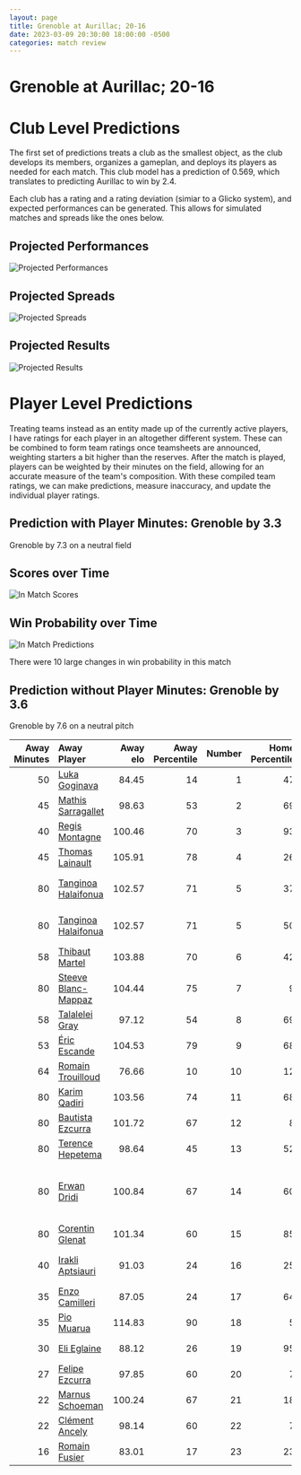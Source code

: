 ```yaml
---  
layout: page  
title: Grenoble at Aurillac; 20-16  
date: 2023-03-09 20:30:00 18:00:00 -0500  
categories: match review  
---
```

# Grenoble at Aurillac; 20-16

# Club Level Predictions


The first set of predictions treats a club as the smallest object, as the club develops its members, organizes a gameplan, and deploys its players as needed for each match. This club model has a prediction of 0.569, which translates to predicting Aurillac to win by 2.4.

Each club has a rating and a rating deviation (simiar to a Glicko system), and expected performances can be generated. This allows for simulated matches and spreads like the ones below.
## Projected Performances


![Projected Performances](plots/performances_2023-03-09-Aurillac-Grenoble.png)
## Projected Spreads


![Projected Spreads](plots/spreads_2023-03-09-Aurillac-Grenoble.png)
## Projected Results


![Projected Results](plots/resultbar_2023-03-09-Aurillac-Grenoble.png)
# Player Level Predictions


Treating teams instead as an entity made up of the currently active players, I have ratings for each player in an altogether different system. These can be combined to form team ratings once teamsheets are announced, weighting starters a bit higher than the reserves. After the match is played, players can be weighted by their minutes on the field, allowing for an accurate measure of the team's composition. With these compiled team ratings, we can make predictions, measure inaccuracy, and update the individual player ratings.
## Prediction with Player Minutes: Grenoble by 3.3


Grenoble by 7.3 on a neutral field
## Scores over Time


![In Match Scores](plots/recap_scores_2023-03-09-Aurillac-Grenoble.png)
## Win Probability over Time


![In Match Predictions](plots/recap_prob_2023-03-09-Aurillac-Grenoble.png)

There were 10 large changes in win probability in this match
## Prediction without Player Minutes: Grenoble by 3.6


Grenoble by 7.6 on a neutral pitch



|   Away Minutes | Away Player                                                           |   Away elo |   Away Percentile |   Number |   Home Percentile |   Home elo | Home Player                                                                                           |   Home Minutes |
|---------------:|:----------------------------------------------------------------------|-----------:|------------------:|---------:|------------------:|-----------:|:------------------------------------------------------------------------------------------------------|---------------:|
|             50 | [Luka Goginava](..//playerfiles//LukaGoginava_cleaned.md)             |      84.45 |                14 |        1 |                47 |      94.08 | [Robert Rodgers](..//playerfiles//RobertRodgers_cleaned.md)                                           |             55 |
|             45 | [Mathis Sarragallet](..//playerfiles//MathisSarragallet_cleaned.md)   |      98.63 |                53 |        2 |                69 |      99.73 | [Adrian Smith](..//playerfiles//AdrianSmith_cleaned.md)                                               |             63 |
|             40 | [Regis Montagne](..//playerfiles//RegisMontagne_cleaned.md)           |     100.46 |                70 |        3 |                93 |     115.67 | [Giorgi Kartvelishvili](..//playerfiles//GiorgiKartvelishvili_cleaned.md)                             |             65 |
|             45 | [Thomas Lainault](..//playerfiles//ThomasLainault_cleaned.md)         |     105.91 |                78 |        4 |                26 |      87.7  | [Martial Rolland](..//playerfiles//MartialRolland_cleaned.md)                                         |             71 |
|             80 | [Tanginoa Halaifonua](..//playerfiles//TanginoaHalaifonua_cleaned.md) |     102.57 |                71 |        5 |                37 |      90.63 | [Jean-Baptiste Singer](..//playerfiles//Jean-BaptisteSinger_cleaned.md)                               |             80 |
|             80 | [Tanginoa Halaifonua](..//playerfiles//TanginoaHalaifonua_cleaned.md) |     102.57 |                71 |        5 |                50 |      90.63 | [Jean-Baptiste Singer](..//playerfiles//Jean-BaptisteSinger_cleaned.md)                               |             80 |
|             58 | [Thibaut Martel](..//playerfiles//ThibautMartel_cleaned.md)           |     103.88 |                70 |        6 |                42 |      92.02 | [Eoghan Masterson](..//playerfiles//EoghanMasterson_cleaned.md)                                       |             80 |
|             80 | [Steeve Blanc-Mappaz](..//playerfiles//SteeveBlanc-Mappaz_cleaned.md) |     104.44 |                75 |        7 |                 9 |      78.29 | [Théo Cambon](..//playerfiles//ThéoCambon_cleaned.md)                                                 |             59 |
|             58 | [Talalelei Gray](..//playerfiles//TalaleleiGray_cleaned.md)           |      97.12 |                54 |        8 |                69 |     101.08 | [Didier Tison](..//playerfiles//DidierTison_cleaned.md)                                               |             65 |
|             53 | [Éric Escande](..//playerfiles//ÉricEscande_cleaned.md)               |     104.53 |                79 |        9 |                68 |     100.3  | [David Delarue](..//playerfiles//DavidDelarue_cleaned.md)                                             |             63 |
|             64 | [Romain Trouilloud](..//playerfiles//RomainTrouilloud_cleaned.md)     |      76.66 |                10 |       10 |                12 |      78.82 | [Antoine Aucagne](..//playerfiles//AntoineAucagne_cleaned.md)                                         |             65 |
|             80 | [Karim Qadiri](..//playerfiles//KarimQadiri_cleaned.md)               |     103.56 |                74 |       11 |                68 |     100.92 | [Elijah Niko](..//playerfiles//ElijahNiko_cleaned.md)                                                 |             80 |
|             80 | [Bautista Ezcurra](..//playerfiles//BautistaEzcurra_cleaned.md)       |     101.72 |                67 |       12 |                 8 |      74.72 | [Christa Powell](..//playerfiles//ChristaPowell_cleaned.md)                                           |             80 |
|             80 | [Terence Hepetema](..//playerfiles//TerenceHepetema_cleaned.md)       |      98.64 |                45 |       13 |                52 |      95.86 | [Jimmy Yobo](..//playerfiles//JimmyYobo_cleaned.md)                                                   |             80 |
|             80 | [Erwan Dridi](..//playerfiles//ErwanDridi_cleaned.md)                 |     100.84 |                67 |       14 |                60 |      98.28 | [Adriaan Jocobus van der Berg Coertzen](..//playerfiles//AdriaanJocobusvanderBergCoertzen_cleaned.md) |             80 |
|             80 | [Corentin Glenat](..//playerfiles//CorentinGlenat_cleaned.md)         |     101.34 |                60 |       15 |                85 |     109.76 | [Marc Palmier](..//playerfiles//MarcPalmier_cleaned.md)                                               |             80 |
|             40 | [Irakli Aptsiauri](..//playerfiles//IrakliAptsiauri_cleaned.md)       |      91.03 |                24 |       16 |                25 |      86.97 | [Jean-Jacques Gymael](..//playerfiles//Jean-JacquesGymael_cleaned.md)                                 |             25 |
|             35 | [Enzo Camilleri](..//playerfiles//EnzoCamilleri_cleaned.md)           |      87.05 |                24 |       17 |                64 |      99.76 | [Yann Tivoli](..//playerfiles//YannTivoli_cleaned.md)                                                 |             21 |
|             35 | [Pio Muarua](..//playerfiles//PioMuarua_cleaned.md)                   |     114.83 |                90 |       18 |                 5 |      69.1  | [Hugo Bouyssou](..//playerfiles//HugoBouyssou_cleaned.md)                                             |             17 |
|             30 | [Eli Eglaine](..//playerfiles//EliEglaine_cleaned.md)                 |      88.12 |                26 |       19 |                95 |     117.97 | [Luka Nioradze](..//playerfiles//LukaNioradze_cleaned.md)                                             |             17 |
|             27 | [Felipe Ezcurra](..//playerfiles//FelipeEzcurra_cleaned.md)           |      97.85 |                60 |       20 |                 7 |      75.03 | [Latuka Maituku](..//playerfiles//LatukaMaituku_cleaned.md)                                           |             15 |
|             22 | [Marnus Schoeman](..//playerfiles//MarnusSchoeman_cleaned.md)         |     100.24 |                67 |       21 |                18 |      84.75 | [Tim Daniel-Meissen](..//playerfiles//TimDaniel-Meissen_cleaned.md)                                   |             15 |
|             22 | [Clément Ancely](..//playerfiles//ClémentAncely_cleaned.md)           |      98.14 |                60 |       22 |                 7 |      68.71 | [Anderson Neisen](..//playerfiles//AndersonNeisen_cleaned.md)                                         |             15 |
|             16 | [Romain Fusier](..//playerfiles//RomainFusier_cleaned.md)             |      83.01 |                17 |       23 |                23 |      84.18 | [Mosa'ati Moala](..//playerfiles//Mosa'atiMoala_cleaned.md)                                           |              9 |

